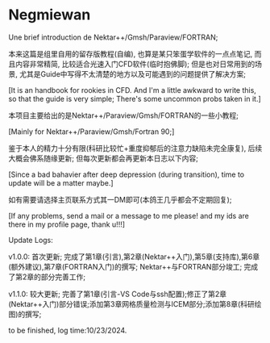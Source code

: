 # Negmiewan
Une brief introduction de Nektar++/Gmsh/Paraview/FORTRAN; 

本来这篇是组里自用的留存版教程(自编), 也算是某只笨蛋学软件的一点点笔记, 而且内容非常精简, 比较适合光速入门CFD软件(临时抱佛脚); 但是也对日常用到的场景, 尤其是Guide中写得不太清楚的地方以及可能遇到的问题提供了解决方案;

[It is an handbook for rookies in CFD. And I'm a little awkward to write this, so that the guide is very simple; There's some uncommon probs taken in it.]

本项目主要给出的是Nektar++/Paraview/Gmsh/FORTRAN的一些小教程;

[Mainly for Nektar++/Paraview/Gmsh/Fortran 90;]

鉴于本人的精力十分有限(科研比较忙+重度抑郁后的注意力缺陷未完全康复), 后续大概会佛系随缘更新; 但每次更新都会再更新本日志以下内容;

[Since a bad bahavier after deep depression (during transition), time to update will be a matter maybe.]

如有需要请选择主页联系方式其一DM即可(本鸽王几乎都会不定期回复);

[If any problems, send a mail or a message to me please! and my ids are there in my profile page, thank u!!!]


Update Logs:

v1.0.0: 首次更新; 完成了第1章(引言),第2章(Nektar++入门),第5章(支持库),第6章(额外建议),第7章(FORTRAN入门)的撰写; Nektar++与FORTRAN部分竣工; 完成了第2章的部分完善工作;

v1.1.0: 较大更新; 完善了第1章(引言-VS Code与ssh配置);修正了第2章(Nektar++入门)部分错误;添加第3章网格质量检测与ICEM部分;添加第8章(科研绘图)的撰写; 

to be finished, log time:10/23/2024.

